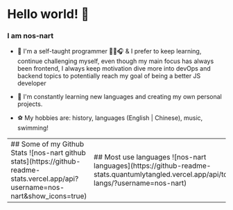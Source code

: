 # Hello world! 👋

### I am nos-nart

- 🔭 I'm a self-taught programmer 👨‍💻🎧 & I prefer to keep learning, continue challenging myself, even though my main focus has always been frontend, I always keep motivation dive more into devOps and backend topics to potentially reach my goal of being a better JS developer

- 🌱 I'm constantly learning new languages and creating my own personal projects.

- ⚽ My hobbies are: history, languages (English | Chinese), music, swimming!

<table border="0">
    <tr>
        <td>
            ## Some of my Github Stats
            ![nos-nart github stats](https://github-readme-stats.vercel.app/api?username=nos-nart&show_icons=true)
        </td>
        <td>
            ## Most use languages
            ![nos-nart languages](https://github-readme-stats.quantumlytangled.vercel.app/api/top-langs/?username=nos-nart)
        </td>
    </tr>
</table>